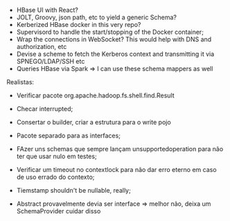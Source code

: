 - HBase UI with React?
- JOLT, Groovy, json path, etc to yield a generic Schema?
- Kerberized HBase docker in this very repo?
- Supervisord to handle the start/stopping of the Docker container;
- Wrap the connections in WebSocket? This would help with DNS and authorization, etc
- Devise a scheme to fetch the Kerberos context and transmitting it via SPNEGO/LDAP/SSH etc
- Queries HBase via Spark => I can use these schema mappers as well

Realistas:

- Verificar pacote org.apache.hadoop.fs.shell.find.Result
- Checar interrupted;
- Consertar o builder, criar a estrutura para o write pojo
- Pacote separado para as interfaces;
- FAzer uns schemas que sempre lançam unsupportedoperation para não ter que usar nulo em testes;
- Verificar um timeout no contextlock para não dar erro eterno em caso de uso errado do contexto;
- Tiemstamp shouldn't be nullable, really;

- Abstract provavelmente devia ser interface => melhor não, deixa um SchemaProvider cuidar disso
